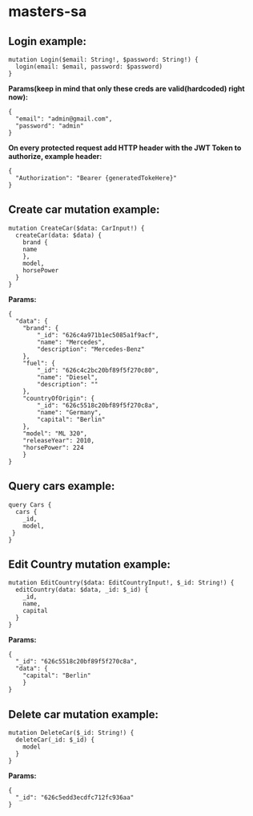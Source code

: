 # masters-sa

## Login example:
```
mutation Login($email: String!, $password: String!) {
  login(email: $email, password: $password)
}
```
**Params(keep in mind that only these creds are valid(hardcoded) right now):**
```
{
  "email": "admin@gmail.com",
  "password": "admin"
}
```
**On every protected request add HTTP header with the JWT Token to authorize, example header:**
```
{
  "Authorization": "Bearer {generatedTokeHere}"
}
```

## Create car mutation example:
```
mutation CreateCar($data: CarInput!) {
  createCar(data: $data) {
    brand {
    name
    },
    model,
    horsePower
  }
}
```
**Params:**
```
{
  "data": {
    "brand": {
        "_id": "626c4a971b1ec5085a1f9acf",
        "name": "Mercedes",
        "description": "Mercedes-Benz"
    },
    "fuel": {
        "_id": "626c4c2bc20bf89f5f270c80",
        "name": "Diesel",
        "description": ""
    },
    "countryOfOrigin": {
        "_id": "626c5518c20bf89f5f270c8a",
        "name": "Germany",
        "capital": "Berlin"
    },
    "model": "ML 320",
    "releaseYear": 2010,
    "horsePower": 224
	}
}
```
## Query cars example:
```
query Cars {
  cars {
    _id,
  	model,
 }
}
```
## Edit Country mutation example:
```
mutation EditCountry($data: EditCountryInput!, $_id: String!) {
  editCountry(data: $data, _id: $_id) {
    _id,
    name,
    capital
  }
}
```
**Params:**
```
{
  "_id": "626c5518c20bf89f5f270c8a",
  "data": {
    "capital": "Berlin"
    }
}
```

## Delete car mutation example:
```
mutation DeleteCar($_id: String!) {
  deleteCar(_id: $_id) {
    model
  }
}
```
**Params:**
```
{
  "_id": "626c5edd3ecdfc712fc936aa"
}
```
